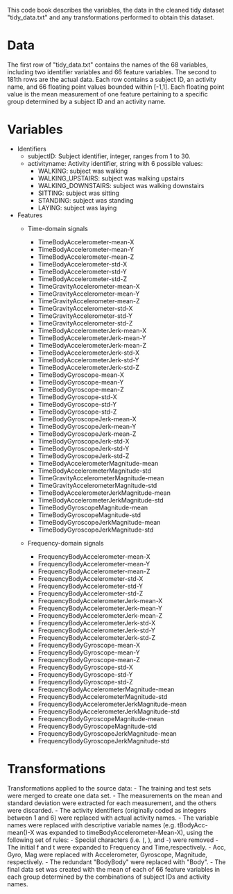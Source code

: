 This code book describes the variables, the data in the cleaned tidy dataset "tidy_data.txt" and any transformations performed to obtain this dataset.
# Data
The first row of "tidy_data.txt" contains the names of the 68 variables, including two identifier variables and 66 feature variables.
The second to 181th rows are the actual data. Each row contains a subject ID, an activity name, and 66 floating point values bounded within [-1,1]. Each floating point value is the mean measurement of one feature pertaining to a specific group determined by a subject ID and an activity name.
# Variables
- Identifiers
    - subjectID: Subject identifier, integer, ranges from 1 to 30.
    - activityname: Activity identifier, string with 6 possible values:
      - WALKING: subject was walking
      - WALKING_UPSTAIRS: subject was walking upstairs
      - WALKING_DOWNSTAIRS: subject was walking downstairs
      - SITTING: subject was sitting
      - STANDING: subject was standing
      - LAYING: subject was laying
- Features
    - Time-domain signals
         - TimeBodyAccelerometer-mean-X
        - TimeBodyAccelerometer-mean-Y
        - TimeBodyAccelerometer-mean-Z
        - TimeBodyAccelerometer-std-X
        - TimeBodyAccelerometer-std-Y
        - TimeBodyAccelerometer-std-Z
        - TimeGravityAccelerometer-mean-X
        - TimeGravityAccelerometer-mean-Y
        - TimeGravityAccelerometer-mean-Z
        - TimeGravityAccelerometer-std-X
        - TimeGravityAccelerometer-std-Y
        - TimeGravityAccelerometer-std-Z
        - TimeBodyAccelerometerJerk-mean-X
        - TimeBodyAccelerometerJerk-mean-Y
        - TimeBodyAccelerometerJerk-mean-Z
        - TimeBodyAccelerometerJerk-std-X
        - TimeBodyAccelerometerJerk-std-Y
        - TimeBodyAccelerometerJerk-std-Z
        - TimeBodyGyroscope-mean-X
        - TimeBodyGyroscope-mean-Y
        - TimeBodyGyroscope-mean-Z
        - TimeBodyGyroscope-std-X
        - TimeBodyGyroscope-std-Y
        - TimeBodyGyroscope-std-Z
        - TimeBodyGyroscopeJerk-mean-X
        - TimeBodyGyroscopeJerk-mean-Y
        - TimeBodyGyroscopeJerk-mean-Z
        - TimeBodyGyroscopeJerk-std-X
        - TimeBodyGyroscopeJerk-std-Y
        - TimeBodyGyroscopeJerk-std-Z
        - TimeBodyAccelerometerMagnitude-mean
        - TimeBodyAccelerometerMagnitude-std
        - TimeGravityAccelerometerMagnitude-mean
        - TimeGravityAccelerometerMagnitude-std
        - TimeBodyAccelerometerJerkMagnitude-mean
        - TimeBodyAccelerometerJerkMagnitude-std
        - TimeBodyGyroscopeMagnitude-mean
        - TimeBodyGyroscopeMagnitude-std
        - TimeBodyGyroscopeJerkMagnitude-mean
        - TimeBodyGyroscopeJerkMagnitude-std

    - Frequency-domain signals
        - FrequencyBodyAccelerometer-mean-X
        - FrequencyBodyAccelerometer-mean-Y
        - FrequencyBodyAccelerometer-mean-Z
        - FrequencyBodyAccelerometer-std-X
        - FrequencyBodyAccelerometer-std-Y
        - FrequencyBodyAccelerometer-std-Z
        - FrequencyBodyAccelerometerJerk-mean-X
        - FrequencyBodyAccelerometerJerk-mean-Y
        - FrequencyBodyAccelerometerJerk-mean-Z
        - FrequencyBodyAccelerometerJerk-std-X
        - FrequencyBodyAccelerometerJerk-std-Y
        - FrequencyBodyAccelerometerJerk-std-Z
        - FrequencyBodyGyroscope-mean-X
        - FrequencyBodyGyroscope-mean-Y
        - FrequencyBodyGyroscope-mean-Z
        - FrequencyBodyGyroscope-std-X
        - FrequencyBodyGyroscope-std-Y
        - FrequencyBodyGyroscope-std-Z
        - FrequencyBodyAccelerometerMagnitude-mean
        - FrequencyBodyAccelerometerMagnitude-std
        - FrequencyBodyAccelerometerJerkMagnitude-mean
        - FrequencyBodyAccelerometerJerkMagnitude-std
        - FrequencyBodyGyroscopeMagnitude-mean
        - FrequencyBodyGyroscopeMagnitude-std
        - FrequencyBodyGyroscopeJerkMagnitude-mean
        - FrequencyBodyGyroscopeJerkMagnitude-std
# Transformations 
Transformations applied to the source data:
    - The training and test sets were merged to create one data set.
    - The measurements on the mean and standard deviation were extracted for each measurement, and the others were discarded.
    - The activity identifiers (originally coded as integers between 1 and 6) were replaced with actual activity names.
    - The variable names were replaced with descriptive variable names (e.g. tBodyAcc-mean()-X was expanded to timeBodyAccelerometer-Mean-X), using the following set of rules:
        - Special characters (i.e. (, ), and -) were removed
        - The initial f and t were expanded to Frequency and Time,respectively.
        - Acc, Gyro, Mag were replaced with Accelerometer, Gyroscope, Magnitude, respectively.
        - The redundant "BodyBody" were replaced with "Body".
        - The final data set was created with the mean of each of 66 feature variables in each group determined by the combinations of subject IDs and activity names.